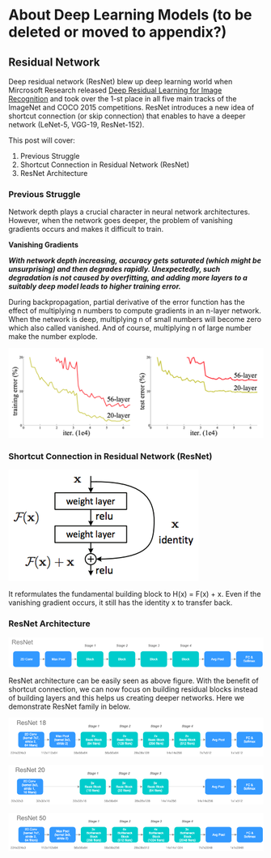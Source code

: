 # About Deep Learning Models \(to be deleted or moved to appendix?\)

## Residual Network

Deep residual network \(ResNet\) blew up deep learning world when Mircrosoft Research released [Deep Residual Learning for Image Recognition](https://arxiv.org/pdf/1512.03385.pdf) and took over the 1-st place in all five main tracks of the ImageNet and COCO 2015 competitions. ResNet introduces a new idea of shortcut connection \(or skip connection\) that enables to have a deeper network \(LeNet-5, VGG-19, ResNet-152\).

This post will cover:

1. Previous Struggle
2. Shortcut Connection in Residual Network \(ResNet\)
3. ResNet Architecture

### Previous Struggle

Network depth plays a crucial character in neural network architectures. However, when the network goes deeper, the problem of vanishing gradients occurs and makes it difficult to train.

**Vanishing Gradients**

_**With network depth increasing, accuracy gets saturated \(which might be unsurprising\) and then degrades rapidly. Unexpectedly, such degradation is not caused by overfitting, and adding more layers to a suitably deep model leads to higher training error.**_

During backpropagation, partial derivative of the error function has the effect of multiplying n numbers to compute gradients in an n-layer network. When the network is deep, multiplying n of small numbers will become zero which also called vanished. And of course, multiplying n of large number make the number explode.

![](.gitbook/assets/prior_network.png)

### Shortcut Connection in Residual Network \(ResNet\)

![](.gitbook/assets/resnet_buildingblock.png)

It reformulates the fundamental building block to H\(x\) = F\(x\) + x. Even if the vanishing gradient occurs, it still has the identity x to transfer back.

### ResNet Architecture

![](.gitbook/assets/resnet_structure.png)

ResNet architecture can be easily seen as above figure. With the benefit of shortcut connection, we can now focus on building residual blocks instead of building layers and this helps us creating deeper networks. Here we demonstrate ResNet family in below.

![](.gitbook/assets/resnet_18.png)

![](.gitbook/assets/resnet_20.png)

![](.gitbook/assets/resnet_50.png)



